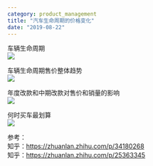 ```yaml
---
category: product_management
title: "汽车生命周期的价格变化"
date: "2019-08-22"
---
```


车辆生命周期  
![](https://goooooouwa.fun:8143/static/images/laThYoR.jpg)

车辆生命周期售价整体趋势  
![](https://goooooouwa.fun:8143/static/images/4d3pHD2.jpg)

年度改款和中期改款对售价和销量的影响  
![](https://goooooouwa.fun:8143/static/images/kp8CMK2.jpg)

何时买车最划算  
![](https://goooooouwa.fun:8143/static/images/rw3TKDG.jpg)

参考：  
知乎：https://zhuanlan.zhihu.com/p/34180268  
知乎：https://zhuanlan.zhihu.com/p/25363345
